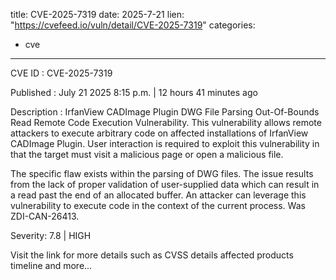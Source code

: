  
title: CVE-2025-7319
date: 2025-7-21
lien: "https://cvefeed.io/vuln/detail/CVE-2025-7319"
categories:
  - cve
---

CVE ID : CVE-2025-7319

Published :  July 21
2025
8:15 p.m. | 12 hours
41 minutes ago

Description : IrfanView CADImage Plugin DWG File Parsing Out-Of-Bounds Read Remote Code Execution Vulnerability. This vulnerability allows remote attackers to execute arbitrary code on affected installations of IrfanView CADImage Plugin. User interaction is required to exploit this vulnerability in that the target must visit a malicious page or open a malicious file.

The specific flaw exists within the parsing of DWG files. The issue results from the lack of proper validation of user-supplied data
which can result in a read past the end of an allocated buffer. An attacker can leverage this vulnerability to execute code in the context of the current process. Was ZDI-CAN-26413.

Severity: 7.8 | HIGH

Visit the link for more details
such as CVSS details
affected products
timeline
and more...
